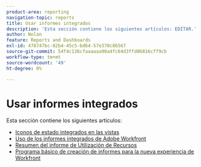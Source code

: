 ```yaml
---
product-area: reporting
navigation-topic: reports
title: Usar informes integrados
description: 'Esta sección contiene los siguientes artículos: EDITAR.'
author: Nolan
feature: Reports and Dashboards
exl-id: 478747bc-82b4-45c5-bd64-57e370c86567
source-git-commit: 54f4c136cfaaaaaa90a4fc64d3ffd06816cff9cb
workflow-type: tm+mt
source-wordcount: '49'
ht-degree: 0%

---
```


# Usar informes integrados

Esta sección contiene los siguientes artículos:

* [Iconos de estado integrados en las vistas](../../../reports-and-dashboards/reports/using-built-in-reports/built-in-status-icons-views.md)
* [Uso de los informes integrados de Adobe Workfront](../../../reports-and-dashboards/reports/using-built-in-reports/use-workfront-built-in-reports.md)
* [Resumen del informe de Utilización de Recursos](../../../reports-and-dashboards/reports/using-built-in-reports/resource-utilization-report.md)
* [Programa básico de creación de informes para la nueva experiencia de Workfront](https://one.workfront.com/s/basic-report-creation-program)
